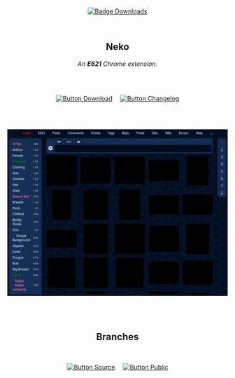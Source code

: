 
<br>

<div align = center>

[![Badge Downloads]][Releases]

<br>

## Neko

*An **E621** Chrome extension.*

<br>
<br>

[![Button Download]][Releases]   
[![Button Changelog]][Changelog]

<br>
<br>

![Showcase]

<br>
<br>

## Branches

<br>

[![Button Source]][Source]   
[![Button Public]][Public]

</div>

<br>


<!----------------------------------------------------------------------------->

[Changelog]: https://github.com/LewdTechnologies/Neko/tree/Changelog
[Releases]: https://github.com/LewdTechnologies/Neko/releases
[Public]: https://github.com/LewdTechnologies/Neko/tree/Version
[Source]: https://github.com/LewdTechnologies/Neko/tree/Source

[Showcase]: resources/Showcase.png


<!---------------------------------[ Badges ]---------------------------------->

[Badge Downloads]: https://img.shields.io/github/downloads/LewdTechnologies/Neko/total?style=for-the-badge&labelColor=319795&color=236c6a&logoColor=white&logo=GoogleAnalytics


<!---------------------------------[ Buttons ]--------------------------------->

[Button Changelog]: https://img.shields.io/badge/Changelog-A9225C?style=for-the-badge&logoColor=white&logo=BookStack
[Button Download]: https://img.shields.io/badge/Download-37814A?style=for-the-badge&logoColor=white&logo=DocuSign
[Button Source]: https://img.shields.io/badge/Source_Code-3584E3?style=for-the-badge&logoColor=white&logo=GitHub
[Button Public]: https://img.shields.io/badge/Public_Data-26689A?style=for-the-badge&logoColor=white&logo=AddThis
